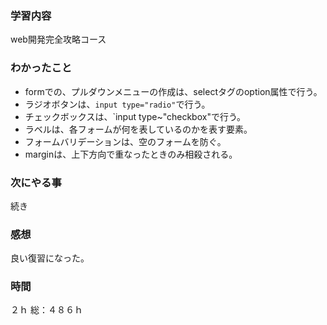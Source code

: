 ### 学習内容
web開発完全攻略コース
### わかったこと
- formでの、プルダウンメニューの作成は、selectタグのoption属性で行う。
- ラジオボタンは、`input type="radio"`で行う。
- チェックボックスは、`input type~"checkbox"で行う。
- ラベルは、各フォームが何を表しているのかを表す要素。
- フォームバリデーションは、空のフォームを防ぐ。
- marginは、上下方向で重なったときのみ相殺される。
### 次にやる事
続き
### 感想
良い復習になった。
### 時間
２ｈ
総：４８６ｈ
